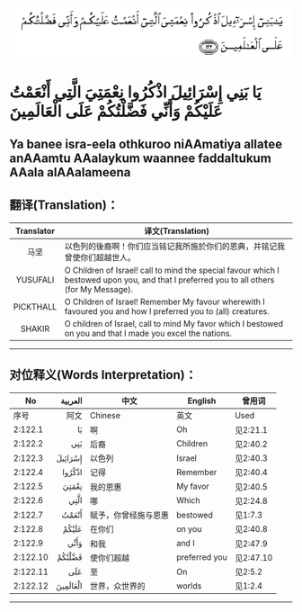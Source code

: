 ![002:122](images/002_122.gif)

#   يَا بَنِي إِسْرَائِيلَ اذْكُرُوا نِعْمَتِيَ الَّتِي أَنْعَمْتُ عَلَيْكُمْ وَأَنِّي فَضَّلْتُكُمْ عَلَى الْعَالَمِينَ 

## Ya banee isra-eela othkuroo niAAmatiya allatee anAAamtu AAalaykum waannee faddaltukum AAala alAAalameena

## 翻译(Translation)：

| Translator | 译文(Translation)                                            |
| :--------: | ------------------------------------------------------------ |
|    马坚    | 以色列的後裔啊！你们应当铭记我所施於你们的恩典，并铭记我曾使你们超越世人。 |
|  YUSUFALI  | O Children of Israel! call to mind the special favour which I bestowed upon you, and that I preferred you to all others (for My Message). |
| PICKTHALL  | O Children of Israel! Remember My favour wherewith I favoured you and how I preferred you to (all) creatures. |
|   SHAKIR   | O children of Israel, call to mind My favor which I bestowed on you and that I made you excel the nations. |

---

## 对位释义(Words Interpretation)：

| No       | العربية  | 中文                 | English       | 曾用词    |
| -------- | --------:| -------------------- | ------------- | --------- |
| 序号     | 阿文     | Chinese              | 英文          | Used    |
| 2:122.1  | يَا    | 啊                   | Oh            | 见2:21.1  |
| 2:122.2  | بَنِي | 后裔                 | Children      | 见2:40.2  |
| 2:122.3  | إِسْرَائِيلَ | 以色列               | Israel        | 见2:40.3  |
| 2:122.4  | اذْكُرُوا | 记得                 | Remember      | 见2:40.4  |
| 2:122.5  | نِعْمَتِيَ | 我的恩惠             | My favor      | 见2:40.5  |
| 2:122.6  | الَّتِي | 哪                   | Which         | 见2:24.8  |
| 2:122.7  | أَنْعَمْتُ | 赋予，你曾经施与恩惠 | bestowed      | 见1:7.3   |
| 2:122.8  | عَلَيْكُمْ | 在你们               | on you        | 见2:40.8  |
| 2:122.9  | وَأَنِّي | 和我                 | and I         | 见2:47.9  |
| 2:122.10 | فَضَّلْتُكُمْ | 使你们超越           | preferred you | 见2:47.10 |
| 2:122.11 | عَلَى | 至                   | On            | 见2:5.2   |
| 2:122.12 | الْعَالَمِينَ | 世界，众世界的       | worlds        | 见1:2.4   |

---

